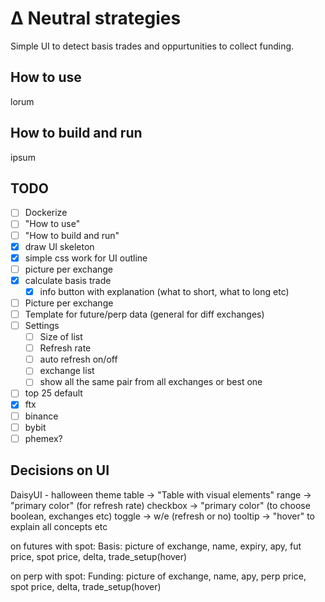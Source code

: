 # Δ Neutral strategies

Simple UI to detect basis trades and oppurtunities to collect funding.

## How to use

lorum

## How to build and run

ipsum

## TODO

- [ ] Dockerize
- [ ] "How to use"
- [ ] "How to build and run"
- [x] draw UI skeleton
- [x] simple css work for UI outline
- [ ] picture per exchange
- [x] calculate basis trade
  - [x] info button with explanation (what to short, what to long etc)
- [ ] Picture per exchange
- [ ] Template for future/perp data (general for diff exchanges)
- [ ] Settings
  - [ ] Size of list
  - [ ] Refresh rate
  - [ ] auto refresh on/off
  - [ ] exchange list
  - [ ] show all the same pair from all exchanges or best one
- [ ] top 25 default
- [x] ftx
- [ ] binance
- [ ] bybit
- [ ] phemex?

## Decisions on UI

DaisyUI - halloween theme
table -> "Table with visual elements"
range -> "primary color" (for refresh rate)
checkbox -> "primary color" (to choose boolean, exchanges etc)
toggle -> w/e (refresh or no)
tooltip -> "hover" to explain all concepts etc

on futures with spot:
Basis: picture of exchange, name, expiry, apy, fut price, spot price, delta, trade_setup(hover)

on perp with spot:
Funding: picture of exchange, name, apy, perp price, spot price, delta, trade_setup(hover)
